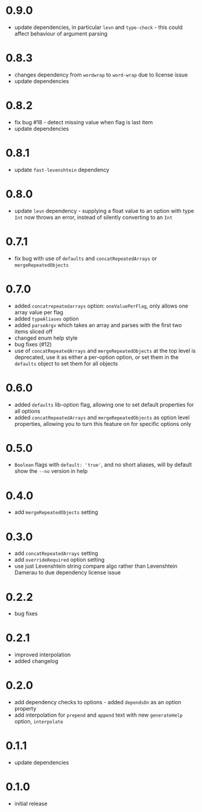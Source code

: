 # 0.9.0

- update dependencies, in particular `levn` and `type-check` - this could affect behaviour of argument parsing

# 0.8.3

- changes dependency from `wordwrap` to `word-wrap` due to license issue
- update dependencies

# 0.8.2

- fix bug #18 - detect missing value when flag is last item
- update dependencies

# 0.8.1

- update `fast-levenshtein` dependency

# 0.8.0

- update `levn` dependency - supplying a float value to an option with type `Int` now throws an error, instead of
  silently converting to an `Int`

# 0.7.1

- fix bug with use of `defaults` and `concatRepeatedArrays` or `mergeRepeatedObjects`

# 0.7.0

- added `concatrepeatedarrays` option: `oneValuePerFlag`, only allows one array value per flag
- added `typeAliases` option
- added `parseArgv` which takes an array and parses with the first two items sliced off
- changed enum help style
- bug fixes (#12)
- use of `concatRepeatedArrays` and `mergeRepeatedObjects` at the top level is deprecated, use it as either a per-option
  option, or set them in the `defaults` object to set them for all objects

# 0.6.0

- added `defaults` lib-option flag, allowing one to set default properties for all options
- added `concatRepeatedArrays` and `mergeRepeatedObjects` as option level properties, allowing you to turn this feature
  on for specific options only

# 0.5.0

- `Boolean` flags with `default: 'true'`, and no short aliases, will by default show the `--no` version in help

# 0.4.0

- add `mergeRepeatedObjects` setting

# 0.3.0

- add `concatRepeatedArrays` setting
- add `overrideRequired` option setting
- use just Levenshtein string compare algo rather than Levenshtein Damerau to due dependency license issue

# 0.2.2

- bug fixes

# 0.2.1

- improved interpolation
- added changelog

# 0.2.0

- add dependency checks to options - added `dependsOn` as an option property
- add interpolation for `prepend` and `append` text with new `generateHelp` option, `interpolate`

# 0.1.1

- update dependencies

# 0.1.0

- initial release
